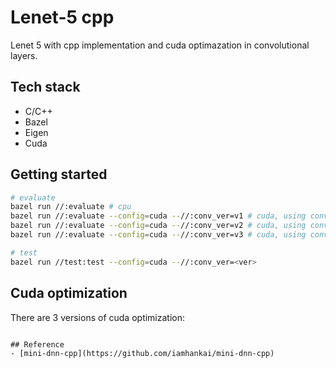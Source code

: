 # Lenet-5 cpp
Lenet 5 with cpp implementation and cuda optimazation in convolutional layers.

## Tech stack
- C/C++
- Bazel
- Eigen
- Cuda

## Getting started

```sh
# evaluate
bazel run //:evaluate # cpu
bazel run //:evaluate --config=cuda --//:conv_ver=v1 # cuda, using conv v1
bazel run //:evaluate --config=cuda --//:conv_ver=v2 # cuda, using conv v2
bazel run //:evaluate --config=cuda --//:conv_ver=v3 # cuda, using conv v3 (default)

# test
bazel run //test:test --config=cuda --//:conv_ver=<ver>
```

## Cuda optimization
There are 3 versions of cuda optimization:
~~~~~ so lazy to write :sleeping: ~~~~~~

## Reference
- [mini-dnn-cpp](https://github.com/iamhankai/mini-dnn-cpp)
